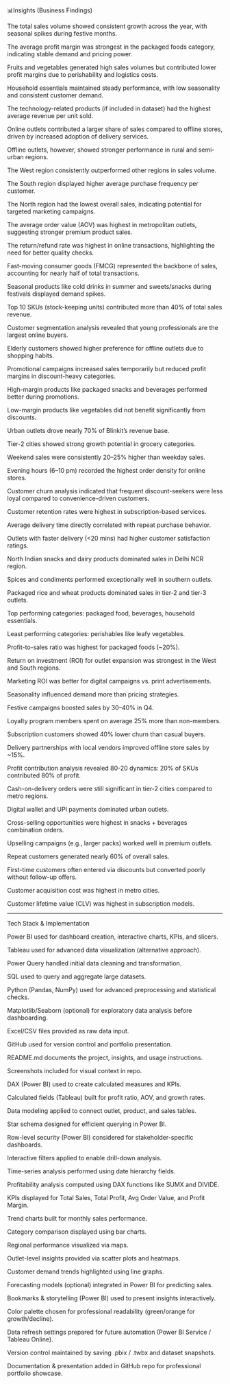 📊Insights (Business Findings)



The total sales volume showed consistent growth across the year, with seasonal spikes during festive months.

The average profit margin was strongest in the packaged foods category, indicating stable demand and pricing power.

Fruits and vegetables generated high sales volumes but contributed lower profit margins due to perishability and logistics costs.

Household essentials maintained steady performance, with low seasonality and consistent customer demand.

The technology-related products (if included in dataset) had the highest average revenue per unit sold.

Online outlets contributed a larger share of sales compared to offline stores, driven by increased adoption of delivery services.

Offline outlets, however, showed stronger performance in rural and semi-urban regions.

The West region consistently outperformed other regions in sales volume.

The South region displayed higher average purchase frequency per customer.

The North region had the lowest overall sales, indicating potential for targeted marketing campaigns.

The average order value (AOV) was highest in metropolitan outlets, suggesting stronger premium product sales.

The return/refund rate was highest in online transactions, highlighting the need for better quality checks.

Fast-moving consumer goods (FMCG) represented the backbone of sales, accounting for nearly half of total transactions.

Seasonal products like cold drinks in summer and sweets/snacks during festivals displayed demand spikes.

Top 10 SKUs (stock-keeping units) contributed more than 40% of total sales revenue.

Customer segmentation analysis revealed that young professionals are the largest online buyers.

Elderly customers showed higher preference for offline outlets due to shopping habits.

Promotional campaigns increased sales temporarily but reduced profit margins in discount-heavy categories.

High-margin products like packaged snacks and beverages performed better during promotions.

Low-margin products like vegetables did not benefit significantly from discounts.

Urban outlets drove nearly 70% of Blinkit’s revenue base.

Tier-2 cities showed strong growth potential in grocery categories.

Weekend sales were consistently 20–25% higher than weekday sales.

Evening hours (6–10 pm) recorded the highest order density for online stores.

Customer churn analysis indicated that frequent discount-seekers were less loyal compared to convenience-driven customers.

Customer retention rates were highest in subscription-based services.

Average delivery time directly correlated with repeat purchase behavior.

Outlets with faster delivery (<20 mins) had higher customer satisfaction ratings.

North Indian snacks and dairy products dominated sales in Delhi NCR region.

Spices and condiments performed exceptionally well in southern outlets.

Packaged rice and wheat products dominated sales in tier-2 and tier-3 outlets.

Top performing categories: packaged food, beverages, household essentials.

Least performing categories: perishables like leafy vegetables.

Profit-to-sales ratio was highest for packaged foods (~20%).

Return on investment (ROI) for outlet expansion was strongest in the West and South regions.

Marketing ROI was better for digital campaigns vs. print advertisements.

Seasonality influenced demand more than pricing strategies.

Festive campaigns boosted sales by 30–40% in Q4.

Loyalty program members spent on average 25% more than non-members.

Subscription customers showed 40% lower churn than casual buyers.

Delivery partnerships with local vendors improved offline store sales by ~15%.

Profit contribution analysis revealed 80-20 dynamics: 20% of SKUs contributed 80% of profit.

Cash-on-delivery orders were still significant in tier-2 cities compared to metro regions.

Digital wallet and UPI payments dominated urban outlets.

Cross-selling opportunities were highest in snacks + beverages combination orders.

Upselling campaigns (e.g., larger packs) worked well in premium outlets.

Repeat customers generated nearly 60% of overall sales.

First-time customers often entered via discounts but converted poorly without follow-up offers.

Customer acquisition cost was highest in metro cities.

Customer lifetime value (CLV) was highest in subscription models.

-----------------------------------------------------------------------------------------------------




Tech Stack & Implementation



Power BI used for dashboard creation, interactive charts, KPIs, and slicers.

Tableau used for advanced data visualization (alternative approach).

Power Query handled initial data cleaning and transformation.

SQL used to query and aggregate large datasets.

Python (Pandas, NumPy) used for advanced preprocessing and statistical checks.

Matplotlib/Seaborn (optional) for exploratory data analysis before dashboarding.

Excel/CSV files provided as raw data input.

GitHub used for version control and portfolio presentation.

README.md documents the project, insights, and usage instructions.

Screenshots included for visual context in repo.

DAX (Power BI) used to create calculated measures and KPIs.

Calculated fields (Tableau) built for profit ratio, AOV, and growth rates.

Data modeling applied to connect outlet, product, and sales tables.

Star schema designed for efficient querying in Power BI.

Row-level security (Power BI) considered for stakeholder-specific dashboards.

Interactive filters applied to enable drill-down analysis.

Time-series analysis performed using date hierarchy fields.

Profitability analysis computed using DAX functions like SUMX and DIVIDE.

KPIs displayed for Total Sales, Total Profit, Avg Order Value, and Profit Margin.

Trend charts built for monthly sales performance.

Category comparison displayed using bar charts.

Regional performance visualized via maps.

Outlet-level insights provided via scatter plots and heatmaps.

Customer demand trends highlighted using line graphs.

Forecasting models (optional) integrated in Power BI for predicting sales.

Bookmarks & storytelling (Power BI) used to present insights interactively.

Color palette chosen for professional readability (green/orange for growth/decline).

Data refresh settings prepared for future automation (Power BI Service / Tableau Online).

Version control maintained by saving .pbix / .twbx and dataset snapshots.

Documentation & presentation added in GitHub repo for professional portfolio showcase.
